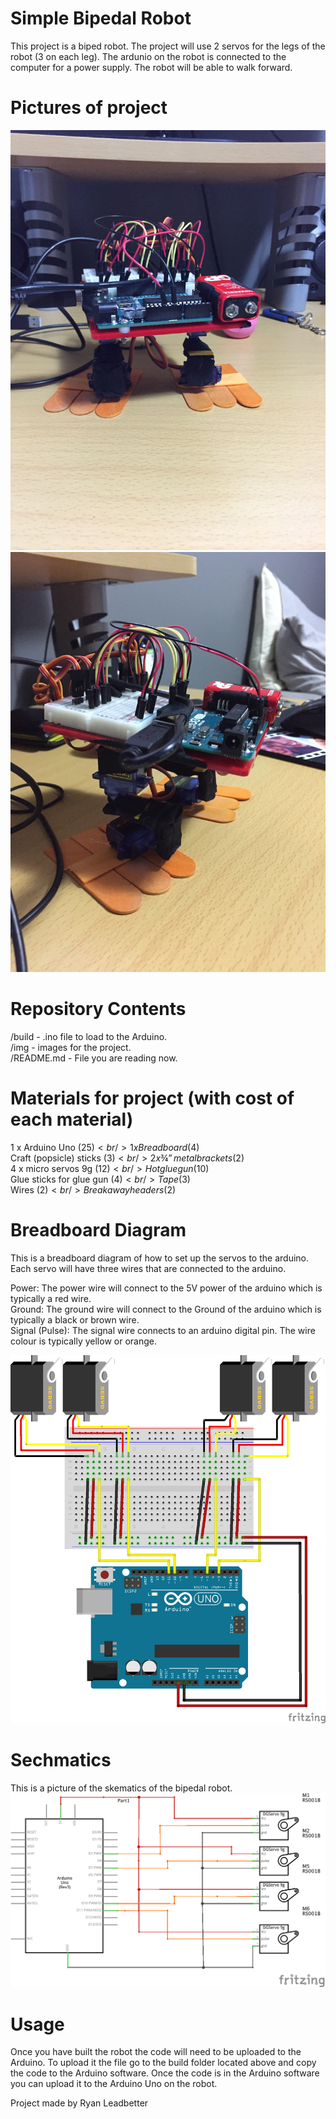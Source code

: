 # Simple Bipedal Robot

This project is a biped robot. The project will use 2 servos for the legs of the robot (3 on each leg). The ardunio on the robot is connected to the computer for a power supply. The robot will be able to walk forward.

# Pictures of project
![alt tag](https://github.com/RyanLeadbetter/CS207/blob/master/IMG/File_000%20(1).jpeg)
![alt tag](https://github.com/RyanLeadbetter/CS207/blob/master/IMG/File_001%20(1).jpeg)

# Repository Contents
/build - .ino file to load to the Arduino. <br />
/img - images for the project. <br />
/README.md - File you are reading now. <br />

# Materials for project (with cost of each material)

1 x Arduino Uno ($25) <br />
1 x Breadboard ($4)<br />
Craft (popsicle) sticks ($3) <br />
2 x ¾” metal brackets (2$) <br />
4 x micro servos 9g (12$) <br />
Hot glue gun (10$) <br />
Glue sticks for glue gun (4$) <br />
Tape (3$) <br />
Wires (2$) <br />
Breakaway headers (2$) <br />

# Breadboard Diagram
This is a breadboard diagram of how to set up the servos to the arduino. Each servo will have three wires that are connected to the arduino.

Power: The power wire will connect to the 5V power of the arduino which is typically a red wire.<br />
Ground: The ground wire will connect to the Ground of the arduino which is typically a black or brown wire.<br />
Signal (Pulse): The signal wire connects to an arduino digital pin. The wire colour is typically yellow or orange. 

![alt tag](https://github.com/RyanLeadbetter/CS207/blob/master/IMG/Project_bb.png)

# Sechmatics
This is a picture of the skematics of the bipedal robot.
![alt tag](https://github.com/RyanLeadbetter/CS207/blob/master/IMG/Project_schem.png)

# Usage 
Once you have built the robot the code will need to be uploaded to the Arduino. To upload it the file go to the build folder located above and copy the code to the Arduino software. Once the code is in the Arduino software you can upload it to the Arduino Uno on the robot. 









Project made by Ryan Leadbetter 
